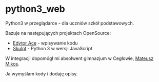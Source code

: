 # python3_web
Python3 w przeglądarce - dla uczniów szkół podstawowych.

Bazuje na następujących projektach OpenSource:

* [Edytor Ace](https://ace.c9.io/) - wpisywanie kodu
* [Skulpt](http://skulpt.org/) - Python 3 w wersji JavaScript

W integracji dopomógł mi absolwent gimnazjum w Cegłowie, [Mateusz Mikos](https://github.com/mateuszmikos).

Ja wymyślam kody i dodaję opisy.
